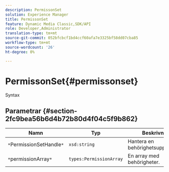 ```yaml
---
description: PermissonSet
solution: Experience Manager
title: PermissonSet
feature: Dynamic Media Classic,SDK/API
role: Developer,Administrator
translation-type: tm+mt
source-git-commit: 052bfcbcf1bd4ccf60afa7e3325bf58dd07cba85
workflow-type: tm+mt
source-wordcount: '26'
ht-degree: 0%

---
```



# PermissonSet{#permissonset}

Syntax

## Parametrar {#section-2fc9bea56b6d4b72b80d4f04c5f9b862}

| Namn | Typ | Beskrivning |
|---|---|---|
| `*`PermissionSetHandle`*` | `xsd:string` | Hantera en behörighetsuppsättning. |
| `*`permissionArray`*` | `types:PermissionArray` | En array med behörigheter. |

